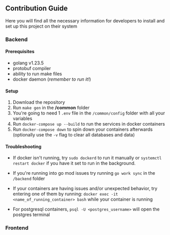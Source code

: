 ## Contribution Guide

Here you will find all the necessary information for developers to install and set up this project on their system

### Backend

#### Prerequisites

- golang v1.23.5
- protobuf compiler
- ability to run make files
- docker daemon (_remember to run it!_)

#### Setup

1. Download the repository
2. Run `make gen` in the **/common** folder
3. You're going to need 1 `.env` file in the `/common/config` folder with all your variables
4. Run `docker-compose up --build` to run the services in docker containers
5. Run `docker-compose down` to spin down your containers afterwards (optionally use the `-v` flag to clear all databases and data)

#### Troubleshooting

- If docker isn't running, try `sudo dockerd` to run it manually or `systemctl restart docker` if you have it set to run in the background.
- If you're running into go mod issues try running `go work sync` in the `/backend` folder
- If your containers are having issues and/or unexpected behavior, try entering one of them by running:
  `docker exec -it <name_of_running_container> bash` while your container is running

- For postgresql containers, `psql -U <postgres_username>` will open the postgres terminal

### Frontend
